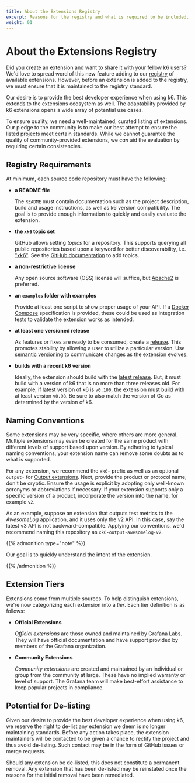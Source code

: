 ```yaml
---
title: About the Extensions Registry
excerpt: Reasons for the registry and what is required to be included.
weight: 01
---
```


# About the Extensions Registry

Did you create an extension and want to share it with your fellow k6 users?
We'd love to spread word of this new feature adding to our [registry](https://grafana.com/docs/k6/<K6_VERSION>/extensions/explore) of available extensions.
However, before an extension is added to the registry, we must ensure that it is maintained to the registry standard.

Our desire is to provide the best developer experience when using k6.
This extends to the extensions ecosystem as well.
The adaptability provided by k6 extensions opens a wide array of potential use cases.

To ensure quality, we need a well-maintained, curated listing of extensions.
Our pledge to the community is to make our best attempt to ensure the listed projects meet certain standards.
While we cannot guarantee the quality of community-provided extensions, we _can_ aid the evaluation by requiring certain consistencies.

## Registry Requirements

At minimum, each source code repository must have the following:

- **a README file**

  The `README` must contain documentation such as the project description, build and usage instructions, as well as k6 version compatibility.
  The goal is to provide enough information to quickly and easily evaluate the extension.

- **the `xk6` topic set**

  GitHub allows setting _topics_ for a repository.
  This supports querying all public repositories based upon a keyword for better discoverability, i.e. ["xk6"](https://github.com/topics/xk6).
  See the [GitHub documentation](https://docs.github.com/en/repositories/managing-your-repositorys-settings-and-features/customizing-your-repository/classifying-your-repository-with-topics) to add topics.

- **a non-restrictive license**

  Any open source software (OSS) license will suffice, but [Apache2](https://www.apache.org/licenses/LICENSE-2.0) is preferred.

- **an `examples` folder with examples**

  Provide at least one script to show proper usage of your API.
  If a [Docker Compose](https://docs.docker.com/compose/compose-file/) specification is provided, these could be used as integration tests to validate the extension works as intended.

- **at least one versioned release**

  As features or fixes are ready to be consumed, create a [release](https://docs.github.com/en/repositories/releasing-projects-on-github/managing-releases-in-a-repository).
  This promotes stability by allowing a user to utilize a particular version.
  Use [semantic versioning](https://semver.org/) to communicate changes as the extension evolves.

- **builds with a recent k6 version**

  Ideally, the extension should build with the [latest release](https://github.com/grafana/k6/releases/latest).
  But, it must build with a version of k6 that is no more than three releases old.
  For example, if latest version of k6 is `v0.100`, the extension must build with at least version `v0.98`.
  Be sure to also match the version of Go as determined by the version of k6.

## Naming Conventions

Some extensions may be very specific, where others are more general.
Multiple extensions may even be created for the same product with different levels of support based upon version.
By adhering to typical naming conventions, your extension name can remove some doubts as to what is supported.

For any extension, we recommend the `xk6-` prefix as well as an optional `output-` for [Output extensions](https://grafana.com/docs/k6/<K6_VERSION>/extensions/create/output-extensions).
Next, provide the product or protocol name; don't be cryptic.
Ensure the usage is explicit by adopting only well-known acronyms or abbreviations if necessary.
If your extension supports only a specific version of a product, incorporate the version into the name, for example `v2`.

As an example, suppose an extension that outputs test metrics to the _AwesomeLog_ application, and it uses only the v2 API.
In this case, say the latest v3 API is not backward-compatible.
Applying our conventions, we'd recommend naming this repository as `xk6-output-awesomelog-v2`.

{{% admonition type="note" %}}

Our goal is to quickly understand the intent of the extension.

{{% /admonition %}}

## Extension Tiers

Extensions come from multiple sources.
To help distinguish extensions, we're now categorizing each extension into a _tier_.
Each tier definition is as follows:

- **Official Extensions**

  _Official extensions_ are those owned and maintained by Grafana Labs.
  They will have official documentation and have support provided by members of the Grafana organization.

- **Community Extensions**

  _Community extensions_ are created and maintained by an individual or group from the community at large.
  These have no implied warranty or level of support.
  The Grafana team will make best-effort assistance to keep popular projects in compliance.

## Potential for De-listing

Given our desire to provide the best developer experience when using k6, we reserve the right to de-list any extension we deem is no longer maintaining standards.
Before any action takes place, the extension maintainers will be contacted to be given a chance to rectify the project and thus avoid de-listing.
Such contact may be in the form of GitHub issues or merge requests.

Should any extension be de-listed, this does not constitute a permanent removal.
Any extension that has been de-listed may be reinstated once the reasons for the initial removal have been remediated.

